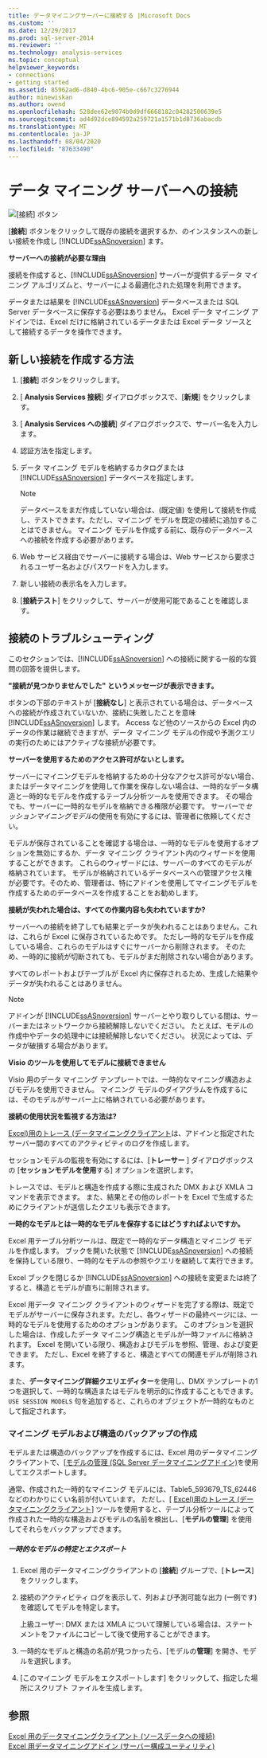 ```yaml
---
title: データマイニングサーバーに接続する |Microsoft Docs
ms.custom: ''
ms.date: 12/29/2017
ms.prod: sql-server-2014
ms.reviewer: ''
ms.technology: analysis-services
ms.topic: conceptual
helpviewer_keywords:
- connections
- getting started
ms.assetid: 85962ad6-d840-4bc6-905e-c667c3276944
author: minewiskan
ms.author: owend
ms.openlocfilehash: 528dee62e9074b0d9df6668182c04282500639e5
ms.sourcegitcommit: ad4d92dce894592a259721a1571b1d8736abacdb
ms.translationtype: MT
ms.contentlocale: ja-JP
ms.lasthandoff: 08/04/2020
ms.locfileid: "87633490"
---
```

# <a name="connect-to-a-data-mining-server"></a>データ マイニング サーバーへの接続
  ![[接続] ボタン](media/misc-connection.gif "[接続] ボタン")  
  
 [**接続**] ボタンをクリックして既存の接続を選択するか、のインスタンスへの新しい接続を作成し [!INCLUDE[ssASnoversion](../includes/ssasnoversion-md.md)] ます。  
  
 **サーバーへの接続が必要な理由**  
  
 接続を作成すると、[!INCLUDE[ssASnoversion](../includes/ssasnoversion-md.md)] サーバーが提供するデータ マイニング アルゴリズムと、サーバーによる最適化された処理を利用できます。  
  
 データまたは結果を [!INCLUDE[ssASnoversion](../includes/ssasnoversion-md.md)] データベースまたは SQL Server データベースに保存する必要はありません。 Excel データ マイニング アドインでは、Excel だけに格納されているデータまたは Excel データ ソースとして接続するデータを操作できます。  
  
## <a name="how-to-create-a-new-connection"></a>新しい接続を作成する方法  
  
1.  [**接続**] ボタンをクリックします。  
  
2.  [ **Analysis Services 接続**] ダイアログボックスで、[**新規**] をクリックします。  
  
3.  [ **Analysis Services への接続**] ダイアログボックスで、サーバー名を入力します。  
  
4.  認証方法を指定します。  
  
5.  データ マイニング モデルを格納するカタログまたは [!INCLUDE[ssASnoversion](../includes/ssasnoversion-md.md)] データベースを指定します。  
  
    > [!NOTE]  
    >  データベースをまだ作成していない場合は、(既定値) を使用して接続を作成し、テストできます。ただし、マイニング モデルを既定の接続に追加することはできません。 マイニング モデルを作成する前に、既存のデータベースへの接続を作成する必要があります。  
  
6.  Web サービス経由でサーバーに接続する場合は、Web サービスから要求されるユーザー名およびパスワードを入力します。  
  
7.  新しい接続の表示名を入力します。  
  
8.  [**接続テスト**] をクリックして、サーバーが使用可能であることを確認します。  
  
## <a name="troubleshooting-connections"></a>接続のトラブルシューティング  
 このセクションでは、[!INCLUDE[ssASnoversion](../includes/ssasnoversion-md.md)] への接続に関する一般的な質問の回答を提供します。  
  
 **"接続が見つかりませんでした" というメッセージが表示できます。**  
  
 ボタンの下部のテキストが [**接続なし**] と表示されている場合は、データベースへの接続が作成されていないか、接続に失敗したことを意味 [!INCLUDE[ssASnoversion](../includes/ssasnoversion-md.md)] します。 Access など他のソースからの Excel 内のデータの作業は継続できますが、データ マイニング モデルの作成や予測クエリの実行のためにはアクティブな接続が必要です。  
  
 **サーバーを使用するためのアクセス許可がないとします。**  
  
 サーバーにマイニングモデルを格納するための十分なアクセス許可がない場合、またはデータマイニングを使用して作業を保存しない場合は、一時的なデータ構造と一時的なモデルを作成するテーブル分析ツールを使用できます。 その場合でも、サーバーに一時的なモデルを格納できる権限が必要です。 サーバーで*セッションマイニングモデル*の使用を有効にするには、管理者に依頼してください。  
  
 モデルが保存されていることを確認する場合は、一時的なモデルを使用するオプションを無効にするか、データ マイニング クライアント内のウィザードを使用することができます。 これらのウィザードには、サーバーのすべてのモデルが格納されています。 モデルが格納されているデータベースへの管理アクセス権が必要です。そのため、管理者は、特にアドインを使用してマイニングモデルを作成するためのデータベースを作成することをお勧めします。  
  
 **接続が失われた場合は、すべての作業内容も失われていますか?**  
  
 サーバーへの接続を終了しても結果とデータが失われることはありません。これは、これらが Excel に保存されているためです。 ただし一時的なモデルを作成している場合、これらのモデルはすぐにサーバーから削除されます。 そのため、一時的に接続が切断されても、モデルがまだ削除されない場合があります。  
  
 すべてのレポートおよびテーブルが Excel 内に保存されるため、生成した結果やデータが失われることはありません。  
  
> [!NOTE]  
>  アドインが [!INCLUDE[ssASnoversion](../includes/ssasnoversion-md.md)] サーバーとやり取りしている間は、サーバーまたはネットワークから接続解除しないでください。 たとえば、モデルの作成中やデータの処理中には接続解除しないでください。 状況によっては、データが破損する場合があります。  
  
 **Visio のツールを使用してモデルに接続できません**  
  
 Visio 用のデータ マイニング テンプレートでは、一時的なマイニング構造およびモデルを使用できません。 マイニング モデルのダイアグラムを作成するには、そのモデルがサーバー上に格納されている必要があります。  
  
 **接続の使用状況を監視する方法は?**  
  
 [Excel&#41;用のトレース &#40;データマイニングクライアント](trace-data-mining-client-for-excel.md)は、アドインと指定されたサーバー間のすべてのアクティビティのログを作成します。  
  
 セッションモデルの監視を有効にするには、[**トレーサー** ] ダイアログボックスの [**セッションモデルを使用**する] オプションを選択します。  
  
 トレースでは、モデルと構造を作成する際に生成された DMX および XMLA コマンドを表示できます。 また、結果とその他のレポートを Excel で生成するためにクライアントが送信したクエリも表示できます。  
  
 **一時的なモデルとは一時的なモデルを保存するにはどうすればよいですか。**  
  
 Excel 用テーブル分析ツールは、既定で一時的なデータ構造とマイニング モデルを作成します。 ブックを開いた状態で [!INCLUDE[ssASnoversion](../includes/ssasnoversion-md.md)] への接続を保持している限り、一時的なモデルの参照やクエリを継続して実行できます。  
  
 Excel ブックを閉じるか [!INCLUDE[ssASnoversion](../includes/ssasnoversion-md.md)] への接続を変更または終了すると、構造とモデルが直ちに削除されます。  
  
 Excel 用データ マイニング クライアントのウィザードを完了する際は、既定でモデルがサーバーに保存されます。ただし、各ウィザードの最終ページには、一時的なモデルを使用するためのオプションがあります。 このオプションを選択した場合は、作成したデータ マイニング構造とモデルが一時ファイルに格納されます。 Excel を開いている限り、構造およびモデルを参照、管理、および変更できます。 ただし、Excel を終了すると、構造とすべての関連モデルが削除されます。  
  
 また、**データマイニング詳細クエリエディター**を使用し、DMX テンプレートの1つを選択して、一時的な構造またはモデルを明示的に作成することもできます。 `USE SESSION MODELS` 句を追加すると、これらのオブジェクトが一時的なものとして指定されます。   
  
### <a name="creating-backups-of-mining-models-and-structures"></a>マイニング モデルおよび構造のバックアップの作成  
 モデルまたは構造のバックアップを作成するには、Excel 用のデータマイニングクライアントで、[[モデルの管理 &#40;SQL Server データマイニングアドイン&#41;](manage-models-sql-server-data-mining-add-ins.md)を使用してエクスポートします。  
  
 通常、作成された一時的なマイニング モデルには、Table5_593679_TS_62446 などのわかりにくい名前が付いています。 ただし、[ [Excel&#41;用のトレース &#40;データマイニングクライアント](trace-data-mining-client-for-excel.md)] ツールを使用すると、テーブル分析ツールによって作成された一時的な構造およびモデルの名前を検出し、[**モデルの管理**] を使用してそれらをバックアップできます。  
  
##### <a name="identify-and-export-a-temporary-model"></a>一時的なモデルの特定とエクスポート  
  
1.  Excel 用のデータマイニングクライアントの [**接続**] グループで、[**トレース**] をクリックします。  
  
2.  接続のアクティビティ ログを表示して、列および予測可能な出力 (一例です) を確認してモデルを特定します。  
  
     上級ユーザー: DMX または XMLA について理解している場合は、ステートメントをファイルにコピーして後で使用することができます。  
  
3.  一時的なモデルと構造の名前が見つかったら、[モデルの**管理**] を開き、モデルを選択します。  
  
4.  [このマイニング モデルをエクスポートします] をクリックして、指定した場所にスクリプト ファイルを生成します。  
  
## <a name="see-also"></a>参照  
 [Excel 用のデータマイニングクライアント &#40;ソースデータへの接続&#41;](connect-to-source-data-data-mining-client-for-excel.md)   
 [Excel 用データマイニングアドイン &#40;サーバー構成ユーティリティ&#41;](server-configuration-utility-data-mining-add-ins-for-excel.md)  
  
  
